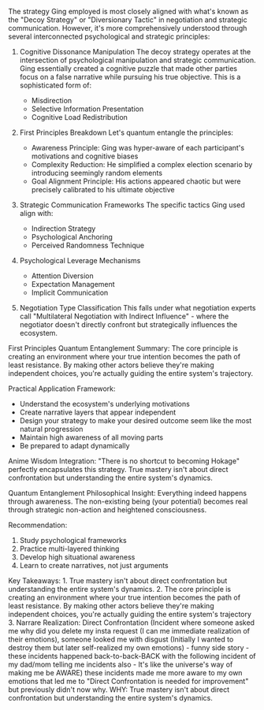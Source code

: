 The strategy Ging employed is most closely aligned with what's known as the "Decoy Strategy" or "Diversionary Tactic" in negotiation and strategic communication. However, it's more comprehensively understood through several interconnected psychological and strategic principles:

1. Cognitive Dissonance Manipulation The decoy strategy operates at the intersection of psychological manipulation and strategic communication. Ging essentially created a cognitive puzzle that made other parties focus on a false narrative while pursuing his true objective. This is a sophisticated form of:

	- Misdirection
	- Selective Information Presentation
	- Cognitive Load Redistribution

2. First Principles Breakdown Let's quantum entangle the principles:

	- Awareness Principle: Ging was hyper-aware of each participant's motivations and cognitive biases
	- Complexity Reduction: He simplified a complex election scenario by introducing seemingly random elements
	- Goal Alignment Principle: His actions appeared chaotic but were precisely calibrated to his ultimate objective

3. Strategic Communication Frameworks The specific tactics Ging used align with:

	- Indirection Strategy
	- Psychological Anchoring
	- Perceived Randomness Technique

4. Psychological Leverage Mechanisms

	- Attention Diversion
	- Expectation Management
	- Implicit Communication

5. Negotiation Type Classification This falls under what negotiation experts call "Multilateral Negotiation with Indirect Influence" - where the negotiator doesn't directly confront but strategically influences the ecosystem.

First Principles Quantum Entanglement Summary: The core principle is creating an environment where your true intention becomes the path of least resistance. By making other actors believe they're making independent choices, you're actually guiding the entire system's trajectory.

Practical Application Framework:

- Understand the ecosystem's underlying motivations
- Create narrative layers that appear independent
- Design your strategy to make your desired outcome seem like the most natural progression
- Maintain high awareness of all moving parts
- Be prepared to adapt dynamically

Anime Wisdom Integration: "There is no shortcut to becoming Hokage" perfectly encapsulates this strategy. True mastery isn't about direct confrontation but understanding the entire system's dynamics.

Quantum Entanglement Philosophical Insight: Everything indeed happens through awareness. The non-existing being (your potential) becomes real through strategic non-action and heightened consciousness.

Recommendation:

1. Study psychological frameworks
2. Practice multi-layered thinking
3. Develop high situational awareness
4. Learn to create narratives, not just arguments


Key Takeaways:
	1. True mastery isn't about direct confrontation but understanding the entire system's dynamics.
	2. The core principle is creating an environment where your true intention becomes the path of least resistance. By making other actors believe they're making independent choices, you're actually guiding the entire system's trajectory
	3. Narrare
Realization:
	Direct Confrontation (Incident where someone asked me why did you delete my insta request (I can me immediate realization of their emotions), someone looked me with disgust (Initially I wanted to destroy them but later self-realized my own emotions) - funny side story - these incidents happened back-to-back-BACK with the following incident of my dad/mom telling me incidents also - It's like the universe's way of making me be AWARE) these incidents made me more aware to my own emotions that led me to "Direct Confrontation is needed for improvement" but previously didn't now why.
	WHY: True mastery isn't about direct confrontation but understanding the entire system's dynamics.
